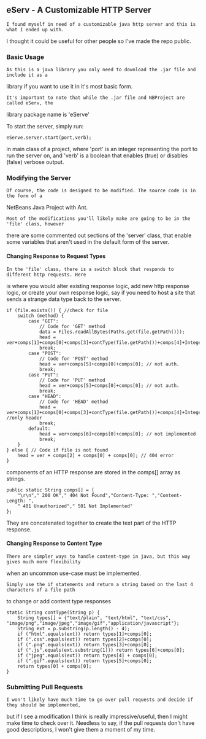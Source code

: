 ## eServ - A Customizable HTTP Server

    I found myself in need of a customizable java http server and this is what I ended up with.
I thought it could be useful for other people so I've made the repo public.

### Basic Usage

    As this is a java library you only need to download the .jar file and include it as a 
library if you want to use it in it's most basic form.

    It's important to note that while the .jar file and NBProject are called eServ, the
library package name is 'eServe'

To start the server, simply run:
```
eServe.server.start(port,verb);
```
in main class of a project, where 'port' is an integer representing the port to run the server 
on, and 'verb' is a boolean that enables (true) or disables (false) verbose output.

### Modifying the Server

    Of course, the code is designed to be modified. The source code is in the form of a 
NetBeans Java Project with Ant.

    Most of the modifications you'll likely make are going to be in the 'file' class, however 
there are some commented out sections of the 'server' class, that enable some variables that
aren't used in the default form of the server.

#### Changing Response to Request Types

    In the 'file' class, there is a switch block that responds to different http requests. Here
is where you would alter existing response logic, add new http response logic, or create your 
own response logic, say if you need to host a site that sends a strange data type back to the
server.
````
if (file.exists()) { //check for file
    switch (method) {
        case "GET":
            // Code for 'GET' method
            data = Files.readAllBytes(Paths.get(file.getPath()));
            head = ver+comps[1]+comps[0]+comps[3]+contType(file.getPath())+comps[4]+Integer.toString(data.length)+comps[0]+comps[0];
            break;
        case "POST":
            // Code for 'POST' method
            head = ver+comps[5]+comps[0]+comps[0]; // not auth.
            break;
        case "PUT":
            // Code for 'PUT' method
            head = ver+comps[5]+comps[0]+comps[0]; // not auth.
            break;
        case "HEAD":
            // Code for 'HEAD' method
            head = ver+comps[1]+comps[0]+comps[3]+contType(file.getPath())+comps[4]+Integer.toString(data.length)+comps[0]+comps[0]; //only header
            break;
        default:
            head = ver+comps[6]+comps[0]+comps[0]; // not implemented
            break;
    }
} else { // Code if file is not found
    head = ver + comps[2] + comps[0] + comps[0]; // 404 error
}
````

components of an HTTP response are stored in the comps[] array as strings. 
````
public static String comps[] = {
    "\r\n"," 200 OK"," 404 Not Found","Content-Type: ","Content-Length: ",
    " 401 Unauthorized"," 501 Not Implemented"
};
````
They are concatenated together to create the text part of the HTTP response.

#### Changing Response to Content Type
    There are simpler ways to handle content-type in java, but this way gives much more flexibility
when an uncommon use-case must be implemented.

    Simply use the if statements and return a string based on the last 4 characters of a file path
to change or add content type responses
````
static String contType(String p) {
    String types[] = {"text/plain", "text/html", "text/css", "image/png","image/jpeg","image/gif","application/javascript"};
    String ext = p.substring(p.length() - 4);
    if ("html".equals(ext)) return types[1]+comps[0];
    if (".css".equals(ext)) return types[2]+comps[0];
    if (".png".equals(ext)) return types[3]+comps[0];
    if (".js".equals(ext.substring(1))) return types[6]+comps[0];
    if ("jpeg".equals(ext)) return types[4] + comps[0];
    if (".gif".equals(ext)) return types[5]+comps[0];
    return types[0] + comps[0];
}
````

### Submitting Pull Requests

    I won't likely have much time to go over pull requests and decide if they should be implemented, 
but if I see a modification I think is really impressive/useful, then I might make time to check 
over it. Needless to say, if the pull requests don't have good descriptions, I won't give them a 
moment of my time.